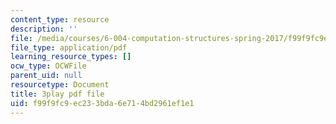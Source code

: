 ```yaml
---
content_type: resource
description: ''
file: /media/courses/6-004-computation-structures-spring-2017/f99f9fc9ec233bda6e714bd2961ef1e1_R7U0Xezxo_0.pdf
file_type: application/pdf
learning_resource_types: []
ocw_type: OCWFile
parent_uid: null
resourcetype: Document
title: 3play pdf file
uid: f99f9fc9-ec23-3bda-6e71-4bd2961ef1e1
---
```


